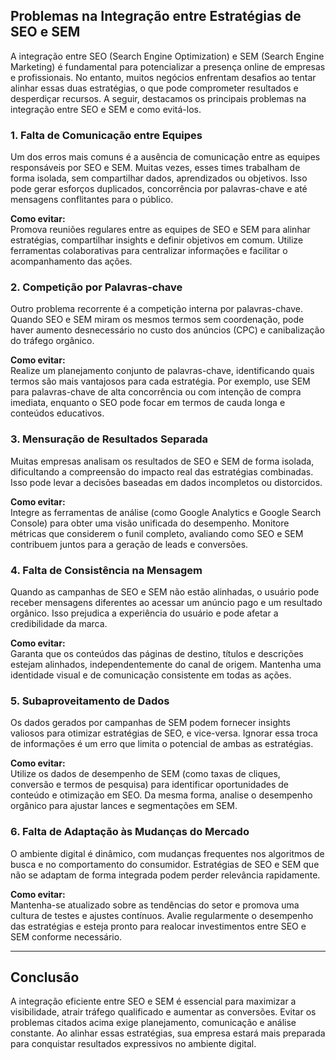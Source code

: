 ## Problemas na Integração entre Estratégias de SEO e SEM

A integração entre SEO (Search Engine Optimization) e SEM (Search Engine Marketing) é fundamental para potencializar a presença online de empresas e profissionais. No entanto, muitos negócios enfrentam desafios ao tentar alinhar essas duas estratégias, o que pode comprometer resultados e desperdiçar recursos. A seguir, destacamos os principais problemas na integração entre SEO e SEM e como evitá-los.

### 1. Falta de Comunicação entre Equipes

Um dos erros mais comuns é a ausência de comunicação entre as equipes responsáveis por SEO e SEM. Muitas vezes, esses times trabalham de forma isolada, sem compartilhar dados, aprendizados ou objetivos. Isso pode gerar esforços duplicados, concorrência por palavras-chave e até mensagens conflitantes para o público.

**Como evitar:**  
Promova reuniões regulares entre as equipes de SEO e SEM para alinhar estratégias, compartilhar insights e definir objetivos em comum. Utilize ferramentas colaborativas para centralizar informações e facilitar o acompanhamento das ações.

### 2. Competição por Palavras-chave

Outro problema recorrente é a competição interna por palavras-chave. Quando SEO e SEM miram os mesmos termos sem coordenação, pode haver aumento desnecessário no custo dos anúncios (CPC) e canibalização do tráfego orgânico.

**Como evitar:**  
Realize um planejamento conjunto de palavras-chave, identificando quais termos são mais vantajosos para cada estratégia. Por exemplo, use SEM para palavras-chave de alta concorrência ou com intenção de compra imediata, enquanto o SEO pode focar em termos de cauda longa e conteúdos educativos.

### 3. Mensuração de Resultados Separada

Muitas empresas analisam os resultados de SEO e SEM de forma isolada, dificultando a compreensão do impacto real das estratégias combinadas. Isso pode levar a decisões baseadas em dados incompletos ou distorcidos.

**Como evitar:**  
Integre as ferramentas de análise (como Google Analytics e Google Search Console) para obter uma visão unificada do desempenho. Monitore métricas que considerem o funil completo, avaliando como SEO e SEM contribuem juntos para a geração de leads e conversões.

### 4. Falta de Consistência na Mensagem

Quando as campanhas de SEO e SEM não estão alinhadas, o usuário pode receber mensagens diferentes ao acessar um anúncio pago e um resultado orgânico. Isso prejudica a experiência do usuário e pode afetar a credibilidade da marca.

**Como evitar:**  
Garanta que os conteúdos das páginas de destino, títulos e descrições estejam alinhados, independentemente do canal de origem. Mantenha uma identidade visual e de comunicação consistente em todas as ações.

### 5. Subaproveitamento de Dados

Os dados gerados por campanhas de SEM podem fornecer insights valiosos para otimizar estratégias de SEO, e vice-versa. Ignorar essa troca de informações é um erro que limita o potencial de ambas as estratégias.

**Como evitar:**  
Utilize os dados de desempenho de SEM (como taxas de cliques, conversão e termos de pesquisa) para identificar oportunidades de conteúdo e otimização em SEO. Da mesma forma, analise o desempenho orgânico para ajustar lances e segmentações em SEM.

### 6. Falta de Adaptação às Mudanças do Mercado

O ambiente digital é dinâmico, com mudanças frequentes nos algoritmos de busca e no comportamento do consumidor. Estratégias de SEO e SEM que não se adaptam de forma integrada podem perder relevância rapidamente.

**Como evitar:**  
Mantenha-se atualizado sobre as tendências do setor e promova uma cultura de testes e ajustes contínuos. Avalie regularmente o desempenho das estratégias e esteja pronto para realocar investimentos entre SEO e SEM conforme necessário.

---

## Conclusão

A integração eficiente entre SEO e SEM é essencial para maximizar a visibilidade, atrair tráfego qualificado e aumentar as conversões. Evitar os problemas citados acima exige planejamento, comunicação e análise constante. Ao alinhar essas estratégias, sua empresa estará mais preparada para conquistar resultados expressivos no ambiente digital.